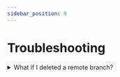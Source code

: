 ```yaml
---
sidebar_position: 9
---
```


# Troubleshooting

<details>
  <summary>What if I deleted a remote branch?</summary>
  
</details>
